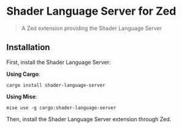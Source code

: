 # Shader Language Server for Zed
> A Zed extension providing the Shader Language Server

## Installation

First, install the Shader Language Server:

**Using Cargo**:

```
cargo install shader-language-server
```

**Using Mise**:

```
mise use -g cargo:shader-language-server
```

Then, install the Shader Language Server extension through Zed.
